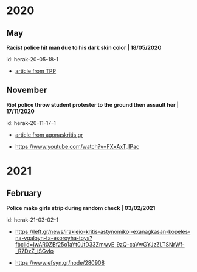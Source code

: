 # 2020
## May
<b> Racist police hit man due to his dark skin color | 18/05/2020 </b>

id: herak-20-05-18-1
* [article from TPP](https://thepressproject.gr/pakistane-kane-stin-akri-epithesi-astynomikon-me-ratsistika-kinitra-kata-ellina-politi/)

## November 

<b> Riot police throw student protester to the ground then assault her | 17/11/2020 </b>

id: herak-20-11-17-1

* [article from agonaskritis.gr ](http://agonaskritis.gr/%CE%B7%CF%81%CE%AC%CE%BA%CE%BB%CE%B5%CE%B9%CE%BF-%CE%B2%CE%B1%CE%BD%CE%B1%CF%85%CF%83%CE%B7-%CE%B5%CF%80%CE%AF%CE%B8%CE%B5%CF%83%CE%B7-%CE%B1%CF%83%CF%84%CF%85%CE%BD%CE%BF%CE%BC%CE%B9%CE%BA%CF%8E/?fbclid=IwAR0Ik8BiHmOmIxyiz_VJNL42zBBJGLAWkuVduGLxw11fOD06pLFQYE6N2Pw)

* https://www.youtube.com/watch?v=FXxAxT_IPac


# 2021


## February 



<b> Police make girls strip during random check | 03/02/2021 </b>



id: herak-21-03-02-1

 * https://left.gr/news/irakleio-kritis-astynomikoi-exanagkasan-kopeles-na-vgaloyn-ta-esoroyha-toys?fbclid=IwAR0ZBf25o1aYt0JtD33ZmwyE_9zQ-caVwGYJzZLTSNrWf-_R7DzZ_iSGvIo

* https://www.efsyn.gr/node/280908
